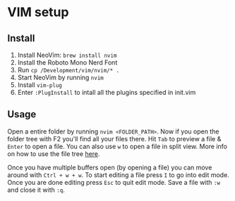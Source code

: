 # VIM setup

## Install

1. Install NeoVim: `brew install nvim`
2. Install the Roboto Mono Nerd Font
3. Run `cp /Development/vim/nvim/* .`
4. Start NeoVim by running `nvim`
5. Install `vim-plug`  
6. Enter `:PlugInstall` to intall all the plugins specified in init.vim

## Usage

Open a entire folder by running `nvim <FOLDER_PATH>`.
Now if you open the folder tree with F2 you'll find all your files there.
Hit `Tab` to preview a file & `Enter` to open a file. You can also use `w` to open a file in split view.
More info on how to use the file tree [here](https://github.com/ms-jpq/chadtre).

Once you have multiple buffers open (by opening a file) you can move around with `Ctrl + w + w`.
To start editing a file press `I` to go into edit mode. Once you are done editing press `Esc` to quit edit mode.
Save a file with `:w` and close it with `:q`.

